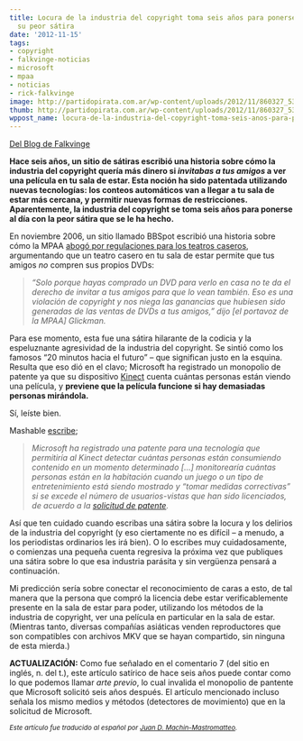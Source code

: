 ```yaml
---
title: Locura de la industria del copyright toma seis años para ponerse al día con
  su peor sátira
date: '2012-11-15'
tags:
- copyright
- falkvinge-noticias
- microsoft
- mpaa
- noticias
- rick-falkvinge
image: http://partidopirata.com.ar/wp-content/uploads/2012/11/860327_53728466-646x363.jpg
thumb: http://partidopirata.com.ar/wp-content/uploads/2012/11/860327_53728466-646x363-150x150.jpg
wppost_name: locura-de-la-industria-del-copyright-toma-seis-anos-para-ponerse-al-dia-con-su-peor-satira
---
```


<a title="Blog Rick Falkvinge" href="http://es.falkvinge.net/2012/11/10/locura-de-la-industria-del-copyright-toma-seis-anos-para-ponerse-al-dia-con-su-peor-satira/" target="_blank">Del Blog de Falkvinge</a>
<p class="intro"><strong>Hace seis años, un sitio de sátiras escribió una historia sobre cómo la industria del copyright quería más dinero si <em>invitabas a tus amigos</em> a ver una película en tu sala de estar. Esta noción ha sido patentada utilizando nuevas tecnologías: los conteos automáticos van a llegar a tu sala de estar más cercana, y permitir nuevas formas de restricciones. Aparentemente, la industria del copyright se toma seis años para ponerse al día con la peor sátira que se le ha hecho.</strong></p>
En noviembre 2006, un sitio llamado BBSpot escribió una historia sobre cómo la MPAA <a href="http://www.bbspot.com/News/2006/11/home-theater-regulations.html">abogó por regulaciones para los teatros caseros</a>, argumentando que un teatro casero en tu sala de estar permite que tus amigos <em>no</em> compren sus propios DVDs:
<blockquote><em>“Solo porque hayas comprado un DVD para verlo en casa no te da el derecho de invitar a tus amigos para que lo vean también. Eso es una violación de copyright y nos niega las ganancias que hubiesen sido generadas de las ventas de DVDs a tus amigos,” dijo [el portavoz de la MPAA] Glickman.</em></blockquote>
Para ese momento, esta fue una sátira hilarante de la codicia y la espeluznante agresividad de la industria del copyright. Se sintió como los famosos “20 minutos hacia el futuro” – que significan justo en la esquina. Resulta que eso dió en el clavo; Microsoft ha registrado un monopolio de patente ya que su dispositivo <a href="http://en.wikipedia.org/wiki/Kinect">Kinect</a> cuenta cuántas personas están viendo una película, y <strong>previene que la película funcione si hay demasiadas personas mirándola.</strong>

Sí, leíste bien.

Mashable <a href="http://mashable.com/2012/11/06/microsoft-kinect-patent-how-many-are-watching/">escribe</a>;
<blockquote><em>Microsoft ha registrado una patente para una tecnología que permitiría al Kinect detectar cuántas personas están consumiendo contenido en un momento determinado [...] monitorearía cuántas personas están en la habitación cuando un juego o un tipo de entretenimiento está siendo mostrado y “tomar medidas correctivas” si se excede el número de usuarios-vistas que han sido licenciados, de acuerdo a la <a href="http://appft.uspto.gov/netacgi/nph-Parser?Sect1=PTO1&amp;Sect2=HITOFF&amp;d=PG01&amp;p=1&amp;u=%2Fnetahtml%2FPTO%2Fsrchnum.html&amp;r=1&amp;f=G&amp;l=50&amp;s1=%2220120278904%22.PGNR.&amp;OS=DN/20120278904&amp;RS=DN/20120278904">solicitud de patente</a>.</em></blockquote>
Así que ten cuidado cuando escribas una sátira sobre la locura y los delirios de la industria del copyright (y eso ciertamente no es difícil – a menudo, a los periodistas ordinarios les irá bien). O lo escribes muy cuidadosamente, o comienzas una pequeña cuenta regresiva la próxima vez que publiques una sátira sobre lo que esa industria parásita y sin vergüenza pensará a continuación.

Mi predicción sería sobre conectar el reconocimiento de caras a esto, de tal manera que la persona que compró la licencia debe estar verificablemente presente en la sala de estar para poder, utilizando los métodos de la industria de copyright, ver una película en particular en la sala de estar. (Mientras tanto, diversas compañías asiáticas venden reproductores que son compatibles con archivos MKV que se hayan compartido, sin ninguna de esta mierda.)

<strong>ACTUALIZACIÓN:</strong> Como fue señalado en el comentario 7 (del sitio en inglés, n. del t.), este artículo satírico de hace seis años puede contar como lo que podemos llamar <em>arte previo</em>, lo cual invalida el monopolio de pantente que Microsoft solicitó seis años después. El artículo mencionado incluso señala los mismo medios y métodos (detectores de movimiento) que en la solicitud de Microsoft.

<small><em>Este artículo fue traducido al español por <a href="http://judamasmas.com">Juan D. Machin-Mastromatteo</a>.</em></small>

